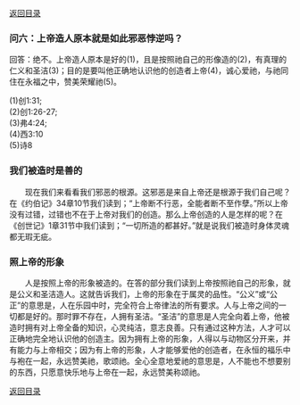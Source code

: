 [返回目录](000.md)
### **问六：上帝造人原本就是如此邪恶悖逆吗？**
<p>
回答：绝不。上帝造人原本是好的(1)，且是按照祂自己的形像造的(2)，有真理的仁义和圣洁(3)；目的是要叫他正确地认识他的创造者上帝(4)，诚心爱祂，与祂同住在永福之中，赞美荣耀祂(5)。
</p>

(1)创1:31;<br/> (2)创1:26-27;<br/> (3)弗4:24;<br/> (4)西3:10<br/> (5)诗8<br/> 

### **我们被造时是善的**
<p>
　　现在我们来看看我们邪恶的根源。这邪恶是来自上帝还是根源于我们自己呢？在《约伯记》34章10节我们读到；“上帝断不行恶，全能者断不至作孽。”所以上帝没有过错，过错也不在于上帝对我们的创造。那么上帝创造的人是怎样的呢？在《创世记》1章31节中我们读到；“一切所造的都甚好。”就是说我们被造时身体灵魂都无瑕无疵。
</p>

### **照上帝的形象**
<p>
　　人是按照上帝的形象被造的。在答的部分我们读到上帝按照祂自己的形象，就是公义和圣洁造人。这就告诉我们，上帝的形象在于属灵的品性。“公义”或“公正”的意思是，人在乐园中时，完全符合上帝律法的所有要求。人与上帝之间的一切都是好的。那时罪不存在，人拥有圣洁。“圣洁”的意思是人完全向着上帝，他被造时拥有对上帝全备的知识，心灵纯洁，意志良善。只有通过这种方法，人才可以正确地完全地认识他的创造主。因为拥有上帝的形象，人得以与动物区分开来，并有能力与上帝相交；因为有上帝的形象，人才能够爱他的创造者，在永恒的福乐中与袍在一起，永远赞美祂，歌颂祂。全心全意地爱祂的意思是，人不能也不想要别的东西，只愿意快乐地与上帝在一起，永远赞美称颂祂。
</p>

[返回目录](000.md)